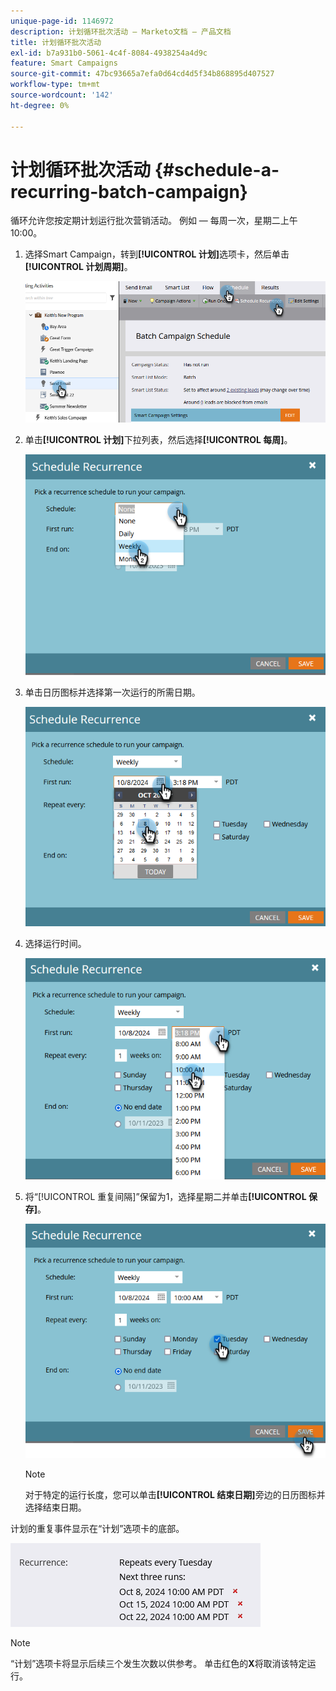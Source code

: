 ```yaml
---
unique-page-id: 1146972
description: 计划循环批次活动 — Marketo文档 — 产品文档
title: 计划循环批次活动
exl-id: b7a931b0-5061-4c4f-8084-4938254a4d9c
feature: Smart Campaigns
source-git-commit: 47bc93665a7efa0d64cd4d5f34b868895d407527
workflow-type: tm+mt
source-wordcount: '142'
ht-degree: 0%

---
```


# 计划循环批次活动 {#schedule-a-recurring-batch-campaign}

循环允许您按定期计划运行批次营销活动。 例如 — 每周一次，星期二上午10:00。

1. 选择Smart Campaign，转到&#x200B;**[!UICONTROL 计划]**&#x200B;选项卡，然后单击&#x200B;**[!UICONTROL 计划周期]**。

   ![](assets/schedule-a-recurring-batch-campaign-1.png)

1. 单击&#x200B;**[!UICONTROL 计划]**&#x200B;下拉列表，然后选择&#x200B;**[!UICONTROL 每周]**。

   ![](assets/schedule-a-recurring-batch-campaign-2.png)

1. 单击日历图标并选择第一次运行的所需日期。

   ![](assets/schedule-a-recurring-batch-campaign-3.png)

1. 选择运行时间。

   ![](assets/schedule-a-recurring-batch-campaign-4.png)

1. 将“[!UICONTROL 重复间隔]”保留为1，选择星期二并单击&#x200B;**[!UICONTROL 保存]**。

   ![](assets/schedule-a-recurring-batch-campaign-5.png)

   >[!NOTE]
   >
   >对于特定的运行长度，您可以单击&#x200B;**[!UICONTROL 结束日期]**&#x200B;旁边的日历图标并选择结束日期。

计划的重复事件显示在“计划”选项卡的底部。

![](assets/schedule-a-recurring-batch-campaign-6.png)

>[!NOTE]
>
>“计划”选项卡将显示后续三个发生次数以供参考。 单击红色的&#x200B;**X**&#x200B;将取消该特定运行。
